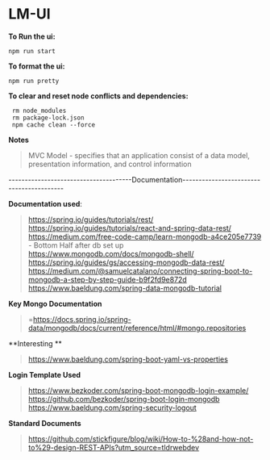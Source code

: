 # LM-UI

**To Run the ui:**
```
npm run start
```

**To format the ui:**
```
npm run pretty
```

**To clear and reset node conflicts and dependencies:**
```
 rm node_modules
 rm package-lock.json
 npm cache clean --force
```

 **Notes**

 > MVC Model - specifies that an application consist of a data model, presentation information, and control information


--------------------------------------Documentation-----------------------------------------

**Documentation used**: 

> https://spring.io/guides/tutorials/rest/
> https://spring.io/guides/tutorials/react-and-spring-data-rest/
> https://medium.com/free-code-camp/learn-mongodb-a4ce205e7739 - Bottom Half after db set up
> https://www.mongodb.com/docs/mongodb-shell/
> https://spring.io/guides/gs/accessing-mongodb-data-rest/
> https://medium.com/@samuelcatalano/connecting-spring-boot-to-mongodb-a-step-by-step-guide-b9f2fd9e872d
> https://www.baeldung.com/spring-data-mongodb-tutorial

**Key Mongo Documentation**
>  =https://docs.spring.io/spring-data/mongodb/docs/current/reference/html/#mongo.repositories


**Interesting **
> https://www.baeldung.com/spring-boot-yaml-vs-properties

**Login Template Used**
> https://www.bezkoder.com/spring-boot-mongodb-login-example/
> https://github.com/bezkoder/spring-boot-login-mongodb
> https://www.baeldung.com/spring-security-logout

**Standard Documents**
> https://github.com/stickfigure/blog/wiki/How-to-%28and-how-not-to%29-design-REST-APIs?utm_source=tldrwebdev




